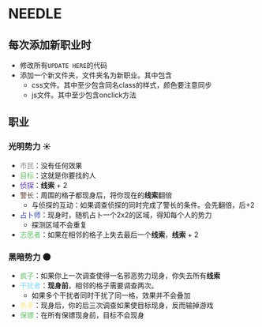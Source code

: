 # NEEDLE

## 每次添加新职业时

- 修改所有`UPDATE HERE`的代码
- 添加一个新文件夹，文件夹名为新职业。其中包含
    - css文件。其中至少包含同名class的样式，颜色要注意同步
    - js文件。其中至少包含onclick方法

## 职业

### 光明势力 ☀️

- <font color="#898989">市民</font>：没有任何效果
- <font color="#66bb6a">目标</font>：这就是你要找的人
- <font color="#512da8">侦探</font>：**线索** + 2
- <font color="#5d4037">警长</font>：周围的格子都现身后，将你现在的**线索**翻倍
    - 与侦探的互动：如果调查侦探的同时完成了警长的条件。会先翻倍，后+2
- <font color="#303F9F">占卜师</font>：现身时，随机占卜一个2x2的区域，得知每个人的势力
    - 探测区域不会重复
- <font color="#66bb6a">志愿者</font>：如果在相邻的格子上失去最后一个**线索**，**线索** + 2
### 黑暗势力 🌑
- <font color="#66bb6a">疯子</font>：如果你上一次调查使得一名邪恶势力现身，你失去所有**线索**
- <font color="#81d4fa">干扰者</font>：**现身前**，相邻的格子需要调查两次。
    - 如果多个干扰者同时干扰了同一格，效果并不会叠加
- <font color="#ffe082">杀手</font>：现身后，你的后三次调查如果使目标现身，反而输掉游戏
- <font color="#66bb6a">保镖</font>：在所有保镖现身前，目标不会现身



